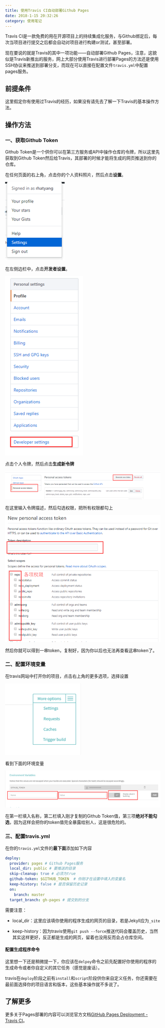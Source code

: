 ```yaml
---
title: 使用Travis CI自动部署Github Pages
date: 2018-1-15 20:32:26
category: 使用笔记
---
```


Travis CI是一款免费的用在开源项目上的持续集成化服务，与Github绑定后，每次当项目进行提交之后都会自动对项目进行构建or测试，甚至部署。

现在要说的就是Travis的其中一项功能——自动部署Github Pages，注意，这貌似是Travis新推出的服务，网上大部分使用Travis进行部署Pages的方法还是使用SSH协议来推送到部署分支，而现在可以直接在配置文件`travis.yml`中配置pages服务。

## 前提条件

这里假定你有使用过Travis的经历，如果没有请先去了解一下Travis的基本操作方法。



## 操作方法

### 一、获取Github Token

Github Token是一个供你可以在第三方服务或API中操作仓库的令牌，所以这里先获取到Github Token然后给Travis，其部署的时候才能将生成的网页推送到你的仓库。

在任何页面的右上角，点击你的个人资料照片，然后点击**设置**。

![](/pics/2018/01/1501.png)

在左侧边栏中，点击**开发者设置**。

![](/pics/2018/01/1502.png)

点击个人令牌，然后点击**生成新令牌**

![](/pics/2018/01/1503.png)

在这里输入令牌描述，然后勾选权限，把所有权限都勾上

![](/pics/2018/01/1504.png)

然后你就可以得到一串token，复制好，因为你以后也无法再查看这串token了。

### 二、配置环境变量

在travis网站中打开你的项目，点击右上角的更多选项，选择设置

![](/pics/2018/01/1505.png)

看到下面的环境变量

![](/pics/2018/01/1506.png)

在第一栏填入名称，第二栏填入刚才复制的Github Token值，第三项**绝对不能勾选**，因为这样会把你的token值完全暴露给别人，这是很危险的。

### 三、配置travis.yml

在你的`travis.yml`文件的**最下面**添加如下内容

```yml
deploy:
  provider: pages # Github Pages服务
  local_dir: public # 要推送的目录
  skip-cleanup: true # 必须为true
  github-token: $GITHUB_TOKEN  # 你刚才在设置中填入的变量名
  keep-history: false # 是否保留历史记录
  on:
    branch: master
  target_branch: gh-pages # 提交到的分支
```

需要注意：

- local_dir：这里应该填你使用的程序生成的网页的目录，若是Jekyll应为`_site`

- keep-history：因为travis使用`git push --force`推送代码会覆盖历史，当然其实这样更好，反正都是生成的网页，留着也没用反而会占仓库空间。

#### 配置生成程序命令

这里想一下还是稍微提一下，你应该在`delpoy`命令之前先配置好你使用的程序的生成命令或者你自定义的其它任务（感觉是废话）。

travis在`deploy`阶段之前有`install`和`script`阶段供你来自定义任务，你还需要在最前面选择你的项目语言和版本，这些基本操作就不多说了。

## 了解更多

更多关于Pages部署的内容可以浏览官方文档[GitHub Pages Deployment - Travis CI](https://docs.travis-ci.com/user/deployment/pages/)。
